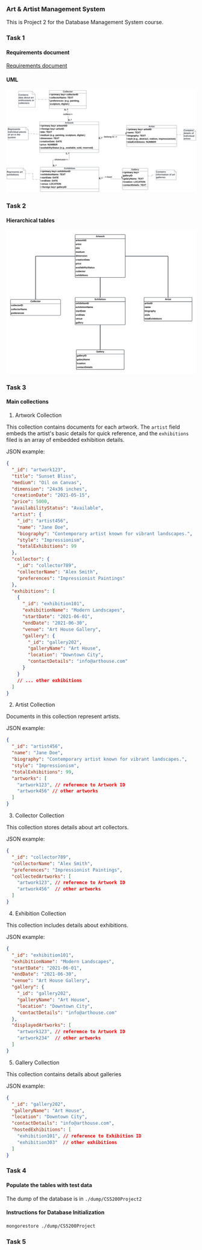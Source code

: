 ### Art & Artist Management System

This is Project 2 for the Database Management System course.


### Task 1

#### Requirements document

[Requirements document](./requirements.pdf)

#### UML

![UML Diagram](./uml.png)

### Task 2

#### Hierarchical tables

![Hierarchical tables](./erd.png)

### Task 3

#### Main collections

1. Artwork Collection

This collection contains documents for each artwork. The `artist` field embeds the artist's basic details for quick reference, and the `exhibitions` filed is an array of embedded exhibition details.

JSON example:

```json
{
  "_id": "artwork123",
  "title": "Sunset Bliss",
  "medium": "Oil on Canvas",
  "dimension": "24x36 inches",
  "creationDate": "2021-05-15",
  "price": 5000,
  "availabilityStatus": "Available",
  "artist": {
    "_id": "artist456",
    "name": "Jane Doe",
    "biography": "Contemporary artist known for vibrant landscapes.",
    "style": "Impressionism",
    "totalExhibitions": 99
  },
  "collector": {
    "_id": "collector789",
    "collectorName": "Alex Smith",
    "preferences": "Impressionist Paintings"
  },
  "exhibitions": [
    {
      "_id": "exhibition101",
      "exhibitionName": "Modern Landscapes",
      "startDate": "2021-06-01",
      "endDate": "2021-06-30",
      "venue": "Art House Gallery",
      "gallery": {
        "_id": "gallery202",
        "galleryName": "Art House",
        "location": "Downtown City",
        "contactDetails": "info@arthouse.com"
      }
    }
    // ... other exhibitions
  ]
}
```

2. Artist Collection

Documents in this collection represent artists.

JSON example:

```json
{
  "_id": "artist456",
  "name": "Jane Doe",
  "biography": "Contemporary artist known for vibrant landscapes.",
  "style": "Impressionism",
  "totalExhibitions": 99,
  "artworks": [
    "artwork123", // reference to Artwork ID
    "artwork456" // other artworks
  ]
}
```

3. Collector Collection

This collection stores details about art collectors.

JSON example:

```json
{
  "_id": "collector789",
  "collectorName": "Alex Smith",
  "preferences": "Impressionist Paintings",
  "collectedArtworks": [
    "artwork123", // reference to Artwork ID
    "artwork456"  // other artworks
  ]
}
```

4. Exhibition Collection

This collection includes details about exhibitions.

JSON example:

```json
{
  "_id": "exhibition101",
  "exhibitionName": "Modern Landscapes",
  "startDate": "2021-06-01",
  "endDate": "2021-06-30",
  "venue": "Art House Gallery",
  "gallery": {
    "_id": "gallery202",
    "galleryName": "Art House",
    "location": "Downtown City",
    "contactDetails": "info@arthouse.com"
  },
  "displayedArtworks": [
    "artwork123", // reference to Artwork ID
    "artwork234"  // other artworks
  ]
}
```

5. Gallery Collection

This collection contains details about galleries

JSON example:

```json
{
  "_id": "gallery202",
  "galleryName": "Art House",
  "location": "Downtown City",
  "contactDetails": "info@arthouse.com",
  "hostedExhibitions": [
    "exhibition101", // reference to Exhibition ID
    "exhibition303"  // other exhibitions
  ]
}
```

### Task 4

#### Populate the tables with test data

The dump of the database is in `./dump/CS5200Project2`

#### Instructions for Database Initialization

```bash
mongorestore ./dump/CS5200Project
```

### Task 5


